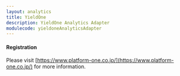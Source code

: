 ```yaml
---
layout: analytics
title: YieldOne
description: YieldOne Analytics Adapter
modulecode: yieldoneAnalyticsAdapter
---
```


#### Registration

Please visit [https://www.platform-one.co.jp/](https://www.platform-one.co.jp/) for more information.

